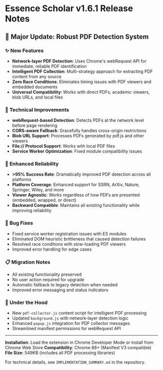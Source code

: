 # Essence Scholar v1.6.1 Release Notes

## 🚀 Major Update: Robust PDF Detection System

### ✨ **New Features**
- **Network-layer PDF Detection**: Uses Chrome's webRequest API for immediate, reliable PDF identification
- **Intelligent PDF Collection**: Multi-strategy approach for extracting PDF content from any source
- **Zero Race Conditions**: Eliminates timing issues with PDF viewers and embedded documents
- **Universal Compatibility**: Works with direct PDFs, academic viewers, blob URLs, and local files

### 🔧 **Technical Improvements**
- **webRequest-based Detection**: Detects PDFs at the network level before page rendering
- **CORS-aware Fallback**: Gracefully handles cross-origin restrictions
- **Blob URL Support**: Processes PDFs generated by pdf.js and other viewers
- **File:// Protocol Support**: Works with local PDF files
- **Service Worker Optimization**: Fixed module compatibility issues

### 🎯 **Enhanced Reliability**
- **>95% Success Rate**: Dramatically improved PDF detection across all platforms
- **Platform Coverage**: Enhanced support for SSRN, ArXiv, Nature, Springer, Wiley, and more
- **Viewer Agnostic**: Works regardless of how PDFs are presented (embedded, wrapped, or direct)
- **Backward Compatible**: Maintains all existing functionality while improving reliability

### 🐛 **Bug Fixes**
- Fixed service worker registration issues with ES modules
- Eliminated DOM heuristic brittleness that caused detection failures
- Resolved race conditions with slow-loading PDF viewers
- Improved error handling for edge cases

### 📋 **Migration Notes**
- All existing functionality preserved
- No user action required for upgrade
- Automatic fallback to legacy detection when needed
- Improved error messaging and status indicators

### 🔄 **Under the Hood**
- New `pdf-collector.js` content script for intelligent PDF processing
- Updated `background.js` with network-layer detection logic
- Enhanced `popup.js` integration for PDF collector messages
- Streamlined manifest permissions for webRequest API

---

**Installation**: Load the extension in Chrome Developer Mode or install from Chrome Web Store
**Compatibility**: Chrome 88+ (Manifest V3 compatible)
**File Size**: 549KB (includes all PDF processing libraries)

For technical details, see `IMPLEMENTATION_SUMMARY.md` in the repository.